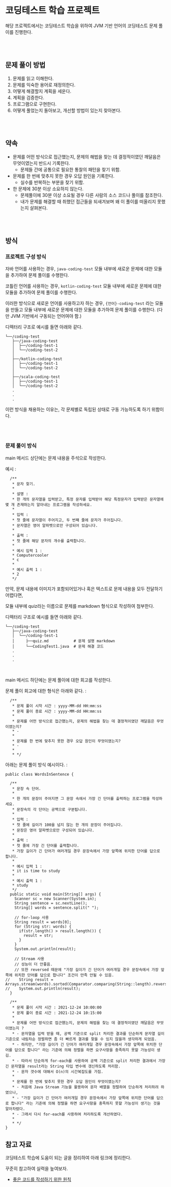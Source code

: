 # 코딩테스트 학습 프로젝트
해당 프로젝트에서는 코딩테스트 학습을 위하여 JVM 기반 언어의 코딩테스트 문제 풀이를 진행한다.

<br><br>

## 문제 풀이 방법
1. 문제를 읽고 이해한다.
2. 문제를 익숙한 용어로 재정의한다.
3. 어떻게 해결할지 계획을 세운다.
4. 계획을 검증한다.
5. 프로그램으로 구현한다.
6. 어떻게 풀었는지 돌아보고, 개선할 방법이 있는지 찾아본다.

<br><br>

## 약속
- 문제를 어떤 방식으로 접근했는지, 문제의 해법을 찾는 데 결정적이였던 깨달음은 무엇이였는지 반드시 기록한다.
   - 문제들 간에 공통으로 필요한 통찰의 패턴을 찾기 위함.
- 문제를 한 번에 맞추지 못한 경우 오답 원인을 기록한다.
   - 실수를 반복하는 부분을 찾기 위함.
- 한 문제에 30분 이상 소요하지 않는다.
   - 문제풀이에 30분 이상 소요될 경우 다른 사람의 소스 코드나 풀이를 참조한다.
   - 내가 문제를 해결할 때 취했던 접근들을 되새겨보며 왜 이 풀이를 떠올리지 못했는지 살펴본다.

<br><br>

## 방식

### 프로젝트 구성 방식 
자바 언어를 사용하는 경우, `java-coding-test` 모듈 내부에 새로운 문제에 대한 모듈을 추가하여 문제 풀이를 수행한다.

코틀린 언어를 사용하는 경우, `kotlin-coding-test` 모듈 내부에 새로운 문제에 대한 모듈을 추가하여 문제 풀이를 수행한다.

이러한 방식으로 새로운 언어를 사용하고자 하는 경우, `{언어}-coding-test` 라는 모듈을 만들고 모듈 내부에 새로운 문제에 대한 모듈을 추가하여 문제 풀이를 수행한다. (다만 JVM 기반에서 구동되는 언어여야 함.)

디렉터리 구조로 예시를 들면 아래와 같다.
```
└──/coding-test
   ├──/java-coding-test
   │  ├──/coding-test-1
   │  └──/coding-test-2
   │
   ├──/kotlin-coding-test
   │  ├──/coding-test-1
   │  └──/coding-test-2
   │
   ├──/scala-coding-test
   │  ├──/coding-test-1
   │  └──/coding-test-2
   .
   .
   .
```

이런 방식을 채용하는 이유는, 각 문제별로 독립된 상태로 구동 가능하도록 하기 위함이다.


<br><br>

### 문제 풀이 방식 
main 메서드 상단에는 문제 내용을 주석으로 작성한다.

예시 : 
```
  /**
   * 문자 찾기.
   * 
   * 설명 :
   * 한 개의 문자열을 입력받고, 특정 문자를 입력받아 해당 특정문자가 입력받은 문자열에 몇 개 존재하는지 알아내는 프로그램을 작성하세요.
   * 
   * 입력 :
   * 첫 줄에 문자열이 주어지고, 두 번째 줄에 문자가 주어집니다.
   * 문자열은 영어 알파벳으로만 구성되어 있습니다.
   * 
   * 출력 :
   * 첫 줄에 해당 문자의 개수를 출력합니다.
   * 
   * 예시 입력 1 :
   * Computercooler
   * c
   * 
   * 예시 출력 1 :
   * 2
   */
```

만약, 문제 내용에 이미지가 포함되어있거나 혹은 텍스트로 문제 내용을 모두 전달하기 어렵다면,

모듈 내부에 quiz라는 이름으로 문제를 markdown 형식으로 작성하여 첨부한다.

디렉터리 구조로 예시를 들면 아래와 같다.
```
└──/coding-test
   ├──/java-coding-test
   │  └──/coding-test-1
   │     ├──quiz.md           # 문제 설명 markdown
   │     └──CodingTest1.java  # 문제 해결 코드
   .
   .
   .
```

<br>

main 메서드 하단에는 문제 풀이에 대한 회고를 작성한다.

문제 풀이 회고에 대한 형식은 아래와 같다. : 
```
  /**
   * 문제 풀이 시작 시간 : yyyy-MM-dd HH:mm:ss
   * 문제 풀이 종료 시간 : yyyy-MM-dd HH:mm:ss
   *
   * 문제를 어떤 방식으로 접근했는지, 문제의 해법을 찾는 데 결정적이였던 깨달음은 무엇이였는지?
   * -  
   *
   * 문제를 한 번에 맞추지 못한 경우 오답 원인이 무엇이였는지?
   * - 
   *
   * */
```

아래는 문제 풀이 방식 예시이다. :
```
public class WordsInSentence {

  /**
   * 문장 속 단어.
   * 
   * 한 개의 문장이 주어지면 그 문장 속에서 가장 긴 단어를 출력하는 프로그램을 작성하세요.
   * 문장속의 각 단어는 공백으로 구분됩니다.
   * 
   * 입력 :
   * 첫 줄에 길이가 100을 넘지 않는 한 개의 문장이 주어집니다.
   * 문장은 영어 알파벳으로만 구성되어 있습니다.
   * 
   * 출력 :
   * 첫 줄에 가장 긴 단어를 출력합니다.
   * 가장 길이가 긴 단어가 여러개일 경우 문장속에서 가장 앞쪽에 위치한 단어를 답으로 합니다.
   * 
   * 예시 입력 1 :
   * it is time to study
   * 
   * 예시 출력 1 :
   * study
   */
  public static void main(String[] args) {
    Scanner sc = new Scanner(System.in);
    String sentence = sc.nextLine();
    String[] words = sentence.split(" ");

    // for-loop 사용
    String result = words[0];
    for (String str: words) {
      if(str.length() > result.length()) {
        result = str;
      }
    }
    System.out.println(result);

    // Stream 사용
    // 성능이 더 안좋음.
    // 또한 reversed 때문에 "가장 길이가 긴 단어가 여러개일 경우 문장속에서 가장 앞쪽에 위치한 단어를 답으로 합니다" 조건이 만족 안될 수 있음.
//    String result = Arrays.stream(words).sorted(Comparator.comparing(String::length).reversed()).collect(Collectors.toList()).get(0);
//    System.out.println(result);
  }

  /**
   * 문제 풀이 시작 시간 : 2021-12-24 10:00:00
   * 문제 풀이 종료 시간 : 2021-12-24 10:15:00
   *
   * 문제를 어떤 방식으로 접근했는지, 문제의 해법을 찾는 데 결정적이였던 깨달음은 무엇이였는지 ?
   * - 문자열을 입력 받을 때, 공백 기준으로 split 처리한 결과를 단순하게 문자열 길이 기준으로 내림차순 정렬하면 좀 더 빠르게 결과를 찾을 수 있지 않을까 생각하게 되었음.
   * - 하지만, "가장 길이가 긴 단어가 여러개일 경우 문장속에서 가장 앞쪽에 위치한 단어를 답으로 합니다" 라는 기준에 의해 정렬을 하면 요구사항을 충족하지 못할 가능성이 생김.
   * - 따라서 단순하게 for-each를 사용하여 공백 기준으로 split 처리한 결과에서 가장 긴 문자열을 result라는 String 타입 변수에 갱신하도록 처리함.
   * - 문자 갯수에 대해서 O(n)의 시간복잡도를 가짐. 
   *
   * 문제를 한 번에 맞추지 못한 경우 오답 원인이 무엇이였는지?
   * - 처음에 Java Stream 기능을 활용하여 문자 배열을 정렬하여 단순하게 처리하려 하였으나,
   * - "가장 길이가 긴 단어가 여러개일 경우 문장속에서 가장 앞쪽에 위치한 단어를 답으로 합니다" 라는 기준에 의해 정렬을 하면 요구사항을 충족하지 못할 가능성이 생기는 것을 알아차렸다.
   * - 그래서 다시 for-each를 사용하여 처리하도록 개선하였다.
   *
   * */
}
```

## 참고 자료
코딩테스트 학습에 도움이 되는 글을 정리하여 아래 링크에 정리한다.

꾸준히 참고하여 실력을 높여보자.

- [좋은 코드를 작성하기 위한 원칙](./docs/PRINCIPLES_FOR_WRITING_GOOD_CODE.md)

